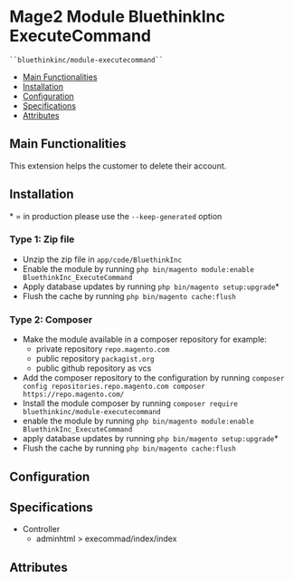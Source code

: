 # Mage2 Module BluethinkInc ExecuteCommand

    ``bluethinkinc/module-executecommand``

 - [Main Functionalities](#markdown-header-main-functionalities)
 - [Installation](#markdown-header-installation)
 - [Configuration](#markdown-header-configuration)
 - [Specifications](#markdown-header-specifications)
 - [Attributes](#markdown-header-attributes)


## Main Functionalities
This extension helps the customer to delete their account.

## Installation
\* = in production please use the `--keep-generated` option

### Type 1: Zip file

 - Unzip the zip file in `app/code/BluethinkInc`
 - Enable the module by running `php bin/magento module:enable BluethinkInc_ExecuteCommand`
 - Apply database updates by running `php bin/magento setup:upgrade`\*
 - Flush the cache by running `php bin/magento cache:flush`

### Type 2: Composer

 - Make the module available in a composer repository for example:
    - private repository `repo.magento.com`
    - public repository `packagist.org`
    - public github repository as vcs
 - Add the composer repository to the configuration by running `composer config repositories.repo.magento.com composer https://repo.magento.com/`
 - Install the module composer by running `composer require bluethinkinc/module-executecommand`
 - enable the module by running `php bin/magento module:enable BluethinkInc_ExecuteCommand`
 - apply database updates by running `php bin/magento setup:upgrade`\*
 - Flush the cache by running `php bin/magento cache:flush`


## Configuration




## Specifications

 - Controller
	- adminhtml > execommad/index/index


## Attributes



